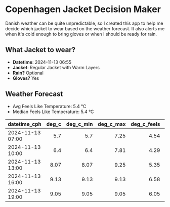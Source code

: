 
# Copenhagen Jacket Decision Maker

Danish weather can be quite unpredictable, so I created this app to help me decide which jacket to wear based on the weather forecast. 
It also alerts me when it's cold enough to bring gloves or when I should be ready for rain.

## What Jacket to wear?

- **Datetime**: 2024-11-13 06:55
- **Jacket**: Regular Jacket with Warm Layers
- **Rain?** Optional
- **Gloves?** Yes

## Weather Forecast
- Avg Feels Like Temperature: 5.4 °C
- Median Feels Like Temperature: 5.4 °C

| datetime_cph     |   deg_c |   deg_c_min |   deg_c_max |   deg_c_feels | weather   | wind   | rain   |
|:-----------------|--------:|------------:|------------:|--------------:|:----------|:-------|:-------|
| 2024-11-13 07:00 |    5.7  |        5.7  |        7.25 |          4.54 | Clouds    | Low    | None   |
| 2024-11-13 10:00 |    6.4  |        6.4  |        7.81 |          4.29 | Clouds    | Low    | None   |
| 2024-11-13 13:00 |    8.07 |        8.07 |        9.25 |          5.35 | Clouds    | Low    | None   |
| 2024-11-13 16:00 |    9.13 |        9.13 |        9.13 |          6.58 | Clouds    | Low    | None   |
| 2024-11-13 19:00 |    9.05 |        9.05 |        9.05 |          6.05 | Rain      | Medium | Low    |
        